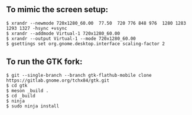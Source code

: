 ## To mimic the screen setup:

```
$ xrandr --newmode 720x1280_60.00  77.50  720 776 848 976  1280 1283 1293 1327 -hsync +vsync
$ xrandr --addmode Virtual-1 720x1280_60.00
$ xrandr --output Virtual-1 --mode 720x1280_60.00
$ gsettings set org.gnome.desktop.interface scaling-factor 2
```

## To run the GTK fork:

```
$ git --single-branch --branch gtk-flathub-mobile clone https://gitlab.gnome.org/tchx84/gtk.git
$ cd gtk
$ meson _build .
$ cd _build
$ ninja
$ sudo ninja install
```
